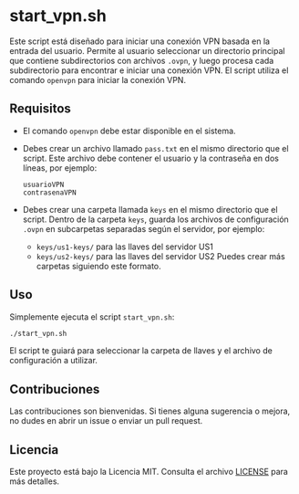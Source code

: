 # start_vpn.sh

Este script está diseñado para iniciar una conexión VPN basada en la entrada del usuario. Permite al usuario seleccionar un directorio principal que contiene subdirectorios con archivos `.ovpn`, y luego procesa cada subdirectorio para encontrar e iniciar una conexión VPN. El script utiliza el comando `openvpn` para iniciar la conexión VPN.

## Requisitos

- El comando `openvpn` debe estar disponible en el sistema.
- Debes crear un archivo llamado `pass.txt` en el mismo directorio que el script. Este archivo debe contener el usuario y la contraseña en dos líneas, por ejemplo:

	```
	usuarioVPN
	contrasenaVPN
	```

- Debes crear una carpeta llamada `keys` en el mismo directorio que el script. Dentro de la carpeta `keys`, guarda los archivos de configuración `.ovpn` en subcarpetas separadas según el servidor, por ejemplo:
	- `keys/us1-keys/` para las llaves del servidor US1
	- `keys/us2-keys/` para las llaves del servidor US2
	Puedes crear más carpetas siguiendo este formato.

## Uso

Simplemente ejecuta el script `start_vpn.sh`:

```bash
./start_vpn.sh
```

El script te guiará para seleccionar la carpeta de llaves y el archivo de configuración a utilizar.

## Contribuciones

Las contribuciones son bienvenidas. Si tienes alguna sugerencia o mejora, no dudes en abrir un issue o enviar un pull request.

## Licencia

Este proyecto está bajo la Licencia MIT. Consulta el archivo [LICENSE](LICENSE) para más detalles.